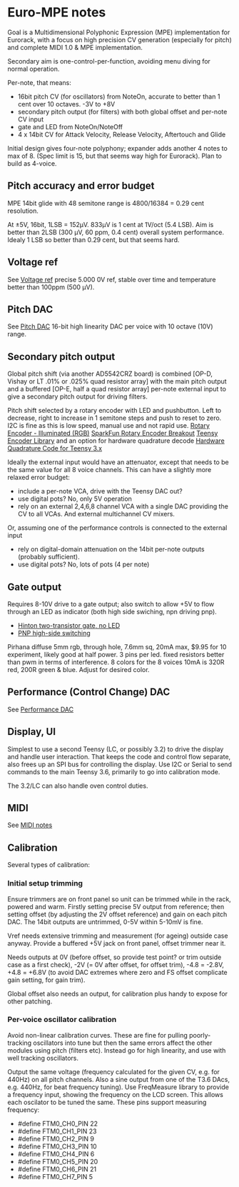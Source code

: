 # Euro-MPE notes

Goal is a Multidimensional Polyphonic Expression (MPE) implementation for Eurorack, with a focus on
high precision CV generation (especially for pitch) and complete MIDI 1.0 & MPE implementation.

Secondary aim is one-control-per-function, avoiding menu diving for normal operation.

Per-note, that means:

- 16bit pitch CV (for oscillators) from NoteOn, accurate to better than 1 cent over 10 octaves. -3V to +8V
- secondary pitch output (for filters) with both global offset and per-note CV input
- gate and LED from NoteOn/NoteOff
- 4 x 14bit CV for Attack Velocity, Release Velocity, Aftertouch and Glide

Initial design gives four-note polyphony; expander adds another 4 notes to max of 8. (Spec limit is 15, but that seems way high for Eurorack). Plan to build as 4-voice.

## Pitch accuracy and error budget

MPE 14bit glide with 48 semitone range is 4800/16384 = 0.29 cent resolution.

At ±5V, 16bit, 1LSB = 152μV. 833μV is 1 cent at 1V/oct (5.4 LSB).
    Aim is better than 2LSB (300 μV, 60 ppm, 0.4 cent) overall system performance. Idealy 1 LSB so better than 0.29 cent, but that seems hard.

## Voltage ref

See [Voltage ref](voltage-ref.md) precise 5.000 0V ref, stable over time and temperature better than 100ppm (500 μV).


## Pitch DAC

See [Pitch DAC](pitch-dac.md) 16-bit high linearity DAC per voice with 10 octave (10V) range.


## Secondary pitch output

Global pitch shift (via another AD5542CRZ board) is combined [OP-D, Vishay or LT .01% or .025% quad resistor array] with the main pitch output and a buffered [OP-E, half a quad resistor array] per-note external input to give a secondary pitch output for driving filters.

Pitch shift selected by a rotary encoder with LED and pushbutton. Left to decrease, right to increase in 1 semitone steps and push to reset to zero. I2C is fine as this is low speed, manual use and not rapid use.
[Rotary Encoder - Illuminated (RGB)](https://www.sparkfun.com/products/10982)
[SparkFun Rotary Encoder Breakout](https://www.sparkfun.com/products/11722)
[Teensy Encoder Library](https://www.pjrc.com/teensy/td_libs_Encoder.html)
and an option for hardware quadrature decode
[Hardware Quadrature Code for Teensy 3.x](https://forum.pjrc.com/threads/26803-Hardware-Quadrature-Code-for-Teensy-3-x)


Ideally the external input would have an attenuator, except that needs to be the same value for all 8 voice channels. This can have a slightly more relaxed error budget:

- include a per-note VCA, drive with the Teensy DAC out?
- use digital pots? No, only 5V operation
- rely on an external 2,4,6,8 channel VCA with a single DAC providing the CV to all VCAs. And external multichannel CV mixers.

Or, assuming one of the performance controls is connected to the external input
- rely on digital-domain attenuation on the 14bit per-note outputs (probably sufficient).
- use digital pots? No, lots of pots (4 per note)

## Gate output

Requires 8-10V drive to a gate output; also switch to allow +5V to flow through an LED as indicator (both high side swiching, npn driving pnp).

- [Hinton two-transistor gate, no LED](https://www.muffwiggler.com/forum/viewtopic.php?p=2720659#2720659)
- [PNP high-side switching](http://www.w9xt.com/page_microdesign_pt12_hv_pnp_switching.html)

Pirhana diffuse 5mm rgb, through hole, 7.6mm sq, 20mA max,  $9.95 for 10
experiment, likely good at half power. 3 pins per led.
fixed resistors better than pwm in terms of interference.
8 colors for the 8 voices
10mA is 320R red, 200R green & blue. Adjust for desired color.

## Performance (Control Change) DAC

See [Performance DAC](performance-dac.md)


## Display, UI

Simplest to use a second Teensy (LC, or possibly 3.2) to drive the display and handle user interaction. That keeps the code and control flow separate, also frees up an SPI bus for controlling the display. Use I2C or Serial to send commands to the main Teensy 3.6, primarily to go into calibration mode.

The 3.2/LC can also handle oven control duties.


## MIDI

See [MIDI notes](midi-notes.md)

## Calibration

Several types of calibration:

### Initial setup trimming

Ensure trimmers are on front panel so unit can be trimmed while in the rack, powered and warm. Firstly setting precise 5V output from reference; then setting offset (by adjusting the 2V offset reference) and gain on each pitch DAC. The 14bit outputs are untrimmed, 0-5V within 5-10mV is fine.

Vref needs extensive trimming and measurement (for ageing) outside case anyway. Provide a buffered +5V jack on front panel, offset trimmer near it.

Needs outputs at 0V (before offset, so provide test point? or trim outside case as a first check), -2V (= 0V after offset, for offset trim), -4.8 = -2.8V, +4.8 = +6.8V (to avoid DAC extremes where zero and FS offset complicate gain setting, for gain trim).

Global offset also needs an output, for calibration plus handy to expose for other patching.

### Per-voice oscillator calibration

Avoid non-linear calibration curves. These are fine for pulling poorly-tracking oscillators into tune but then the same errors affect the other modules using pitch (filters etc). Instead go for high linearity, and use with well tracking oscillators.

Output the same voltage (frequency calculated for the given CV, e.g. for 440Hz) on all pitch channels. Also a sine output from one of the T3.6 DAcs, e.g. 440Hz, for beat frequency tuning). Use FreqMeasure library to provide a frequency input, showing the frequency on the LCD screen. This allows each oscilator to be tuned the same. These pins support measuring frequency:

- #define FTM0_CH0_PIN 22
- #define FTM0_CH1_PIN 23
- #define FTM0_CH2_PIN  9
- #define FTM0_CH3_PIN 10
- #define FTM0_CH4_PIN  6
- #define FTM0_CH5_PIN 20
- #define FTM0_CH6_PIN 21
- #define FTM0_CH7_PIN  5